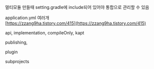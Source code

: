멀티모듈 만들때 setting.gradle에 include되어 있어야 통합으로 관리할 수 있음

application.yml 여러개  
[https://zzang9ha.tistory.com/415](https://zzang9ha.tistory.com/415)

api, implementation, compileOnly, kapt

publishing,

plugin

subprojects
